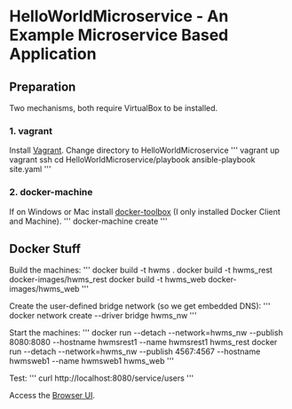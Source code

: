 # HelloWorldMicroservice - An Example Microservice Based Application

## Preparation
Two mechanisms, both require VirtualBox to be installed.

### 1. vagrant

Install [Vagrant](http://vagrantup.com/).
Change directory to HelloWorldMicroservice
'''
vagrant up
vagrant ssh
cd HelloWorldMicroservice/playbook
ansible-playbook site.yaml
'''

### 2. docker-machine

If on Windows or Mac install [docker-toolbox](https://www.docker.com/products/docker-toolbox) (I only installed Docker Client and Machine).
'''
docker-machine create
'''

## Docker Stuff

Build the machines:
'''
docker build -t hwms .
docker build -t hwms_rest docker-images/hwms_rest
docker build -t hwms_web docker-images/hwms_web
'''

Create the user-defined bridge network (so we get embedded DNS):
'''
docker network create --driver bridge hwms_nw
'''

Start the machines:
'''
docker run --detach --network=hwms_nw --publish 8080:8080 --hostname hwmsrest1 --name hwmsrest1 hwms_rest
docker run --detach --network=hwms_nw --publish 4567:4567 --hostname hwmsweb1 --name hwmsweb1 hwms_web
'''

Test:
'''
curl http://localhost:8080/service/users
'''

Access the [Browser UI](http://localhost:4567/).
